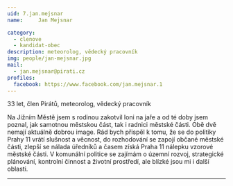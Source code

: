 ```yaml
---
uid: 7.jan.mejsnar
name:     Jan Mejsnar

category:
  - clenove
  - kandidat-obec
description: meteorolog, vědecký pracovník
img: people/jan-mejsnar.jpg
mail:
  - jan.mejsnar@pirati.cz
profiles:
  facebook: https://www.facebook.com/jan.mejsnar.1
---
```


33 let, člen Pirátů, meteorolog, vědecký pracovník

Na Jižním Městě jsem s rodinou zakotvil loni na jaře a od té doby jsem poznal, jak samotnou městskou část, tak i radnici městské části. Obě dvě nemají aktuálně dobrou image. Rád bych přispěl k tomu, že se do politiky Prahy 11 vrátí slušnost a věcnost, do rozhodování se zapojí občané městské části, zlepší se nálada úředníků a časem získá Praha 11 nálepku vzorové městské části. V komunální politice se zajímám o územní rozvoj, strategické plánování, kontrolní činnost a životní prostředí, ale blízké jsou mi i další oblasti.



---